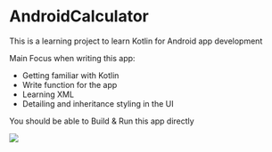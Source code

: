 # AndroidCalculator

This is a learning project to learn Kotlin for Android app development

Main Focus when writing this app:
- Getting familiar with Kotlin
- Write function for the app
- Learning XML
- Detailing and inheritance styling in the UI


You should be able to Build & Run this app directly

<img src="https://user-images.githubusercontent.com/61256810/168164911-2ff30a73-bbcb-4885-a0e5-1f397be4437c.jpg" maxWidth="100">
